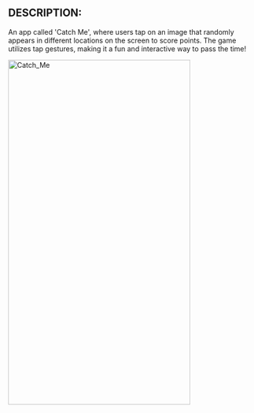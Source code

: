 DESCRIPTION:
---

An app called 'Catch Me', where users tap on an image that randomly appears in different locations on the screen to score points. The game utilizes tap gestures, making it a fun and interactive way to pass the time!

<img src="https://github.com/user-attachments/assets/5564b064-ab8b-454b-95b1-aaab7f7f47a6" alt="Catch_Me" width="370" height="700"/>

